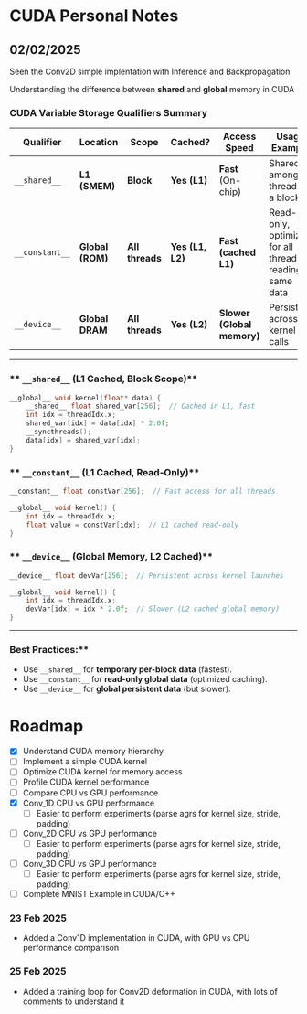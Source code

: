 # CUDA Personal Notes

## 02/02/2025

Seen the Conv2D simple implentation with Inference and Backpropagation

Understanding the difference between __shared__ and __global__ memory in CUDA

### **CUDA Variable Storage Qualifiers Summary**  

| Qualifier      | Location       | Scope         | Cached?    | Access Speed | Usage Example |
|---------------|---------------|--------------|------------|--------------|--------------|
| `__shared__`  | **L1 (SMEM)**  | **Block**    | **Yes (L1)** | **Fast** (On-chip) | Shared among threads in a block |
| `__constant__` | **Global (ROM)** | **All threads** | **Yes (L1, L2)** | **Fast (cached L1)** | Read-only, optimized for all threads reading same data |
| `__device__`  | **Global DRAM** | **All threads** | **Yes (L2)** | **Slower (Global memory)** | Persistent across kernel calls |

---  

### ** `__shared__` (L1 Cached, Block Scope)**  
```cpp
__global__ void kernel(float* data) {
    __shared__ float shared_var[256];  // Cached in L1, fast
    int idx = threadIdx.x;
    shared_var[idx] = data[idx] * 2.0f;
    __syncthreads();
    data[idx] = shared_var[idx];
}
```

### ** `__constant__` (L1 Cached, Read-Only)**  
```cpp
__constant__ float constVar[256];  // Fast access for all threads

__global__ void kernel() {
    int idx = threadIdx.x;
    float value = constVar[idx];  // L1 cached read-only
}
```

### ** `__device__` (Global Memory, L2 Cached)**  
```cpp
__device__ float devVar[256];  // Persistent across kernel launches

__global__ void kernel() {
    int idx = threadIdx.x;
    devVar[idx] = idx * 2.0f;  // Slower (L2 cached global memory)
}
```

---

###  Best Practices:**
- Use `__shared__` for **temporary per-block data** (fastest).
- Use `__constant__` for **read-only global data** (optimized caching).
- Use `__device__` for **global persistent data** (but slower).

# Roadmap

- [x] Understand CUDA memory hierarchy
- [ ] Implement a simple CUDA kernel
- [ ] Optimize CUDA kernel for memory access
- [ ] Profile CUDA kernel performance
- [ ] Compare CPU vs GPU performance
- [x] Conv_1D CPU vs GPU performance
    - [ ] Easier to perform experiments (parse agrs for kernel size, stride, padding)
- [ ] Conv_2D CPU vs GPU performance
    - [ ] Easier to perform experiments (parse agrs for kernel size, stride, padding)
- [ ] Conv_3D CPU vs GPU performance
    - [ ] Easier to perform experiments (parse agrs for kernel size, stride, padding)
- [ ] Complete MNIST Example in CUDA/C++

### 23 Feb 2025

- Added a Conv1D implementation in CUDA, with GPU vs CPU performance comparison

### 25 Feb 2025

- Added a training loop for Conv2D deformation in CUDA, with lots of comments to understand it